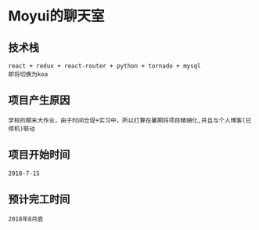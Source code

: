 # Moyui的聊天室

## 技术栈

```
react + redux + react-router + python + tornado + mysql
即将切换为koa
```

## 项目产生原因

    学校的期末大作业，由于时间仓促+实习中，所以打算在暑期将项目精细化,并且与个人博客(已停机)联动

## 项目开始时间

    2018-7-15

## 预计完工时间

    2018年8月底
